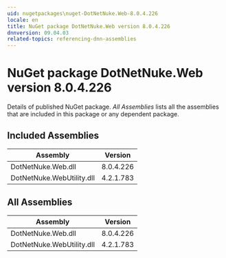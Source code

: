 ```yaml
---
uid: nugetpackages\nuget-DotNetNuke.Web-8.0.4.226
locale: en
title: NuGet package DotNetNuke.Web version 8.0.4.226
dnnversion: 09.04.03
related-topics: referencing-dnn-assemblies
---
```


# NuGet package DotNetNuke.Web version 8.0.4.226
Details of published NuGet package.
*All Assemblies* lists all the assemblies that are included in this package or any dependent package.

## Included Assemblies

|Assembly|Version|
|---|---|
|DotNetNuke.Web.dll|8.0.4.226|
|DotNetNuke.WebUtility.dll|4.2.1.783|

## All Assemblies

|Assembly|Version|
|---|---|
|DotNetNuke.Web.dll|8.0.4.226|
|DotNetNuke.WebUtility.dll|4.2.1.783|

